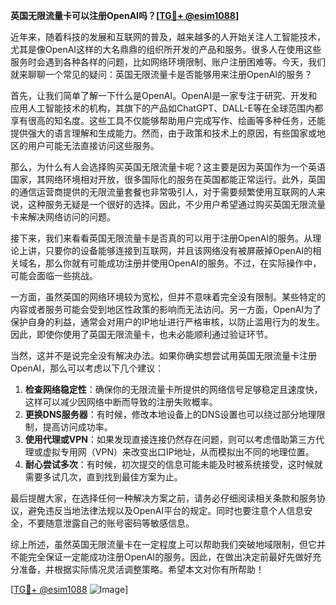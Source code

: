 **英国无限流量卡可以注册OpenAI吗？[[TG💪+ @esim1088](https://t.me/s/esim1088)]**

近年来，随着科技的发展和互联网的普及，越来越多的人开始关注人工智能技术，尤其是像OpenAI这样的大名鼎鼎的组织所开发的产品和服务。很多人在使用这些服务时会遇到各种各样的问题，比如网络环境限制、账户注册困难等。今天，我们就来聊聊一个常见的疑问：英国无限流量卡是否能够用来注册OpenAI的服务？

首先，让我们简单了解一下什么是OpenAI。OpenAI是一家专注于研究、开发和应用人工智能技术的机构，其旗下的产品如ChatGPT、DALL-E等在全球范围内都享有很高的知名度。这些工具不仅能够帮助用户完成写作、绘画等多种任务，还能提供强大的语言理解和生成能力。然而，由于政策和技术上的原因，有些国家或地区的用户可能无法直接访问这些服务。

那么，为什么有人会选择购买英国无限流量卡呢？这主要是因为英国作为一个英语国家，其网络环境相对开放，很多国际化的服务在英国都能正常运行。此外，英国的通信运营商提供的无限流量套餐也非常吸引人，对于需要频繁使用互联网的人来说，这种服务无疑是一个很好的选择。因此，不少用户希望通过购买英国无限流量卡来解决网络访问的问题。

接下来，我们来看看英国无限流量卡是否真的可以用于注册OpenAI的服务。从理论上讲，只要你的设备能够连接到互联网，并且该网络没有被屏蔽掉OpenAI的相关域名，那么你就有可能成功注册并使用OpenAI的服务。不过，在实际操作中，可能会面临一些挑战。

一方面，虽然英国的网络环境较为宽松，但并不意味着完全没有限制。某些特定的内容或者服务可能会受到地区性政策的影响而无法访问。另一方面，OpenAI为了保护自身的利益，通常会对用户的IP地址进行严格审核，以防止滥用行为的发生。因此，即使你使用了英国无限流量卡，也未必能顺利通过验证环节。

当然，这并不是说完全没有解决办法。如果你确实想尝试用英国无限流量卡注册OpenAI，那么可以考虑以下几个建议：

1. **检查网络稳定性**：确保你的无限流量卡所提供的网络信号足够稳定且速度快，这样可以减少因网络中断而导致的注册失败概率。
2. **更换DNS服务器**：有时候，修改本地设备上的DNS设置也可以绕过部分地理限制，提高访问成功率。
3. **使用代理或VPN**：如果发现直接连接仍然存在问题，则可以考虑借助第三方代理或虚拟专用网（VPN）来改变出口IP地址，从而模拟出不同的地理位置。
4. **耐心尝试多次**：有时候，初次提交的信息可能未能及时被系统接受，这时候就需要多试几次，直到找到最佳方案为止。

最后提醒大家，在选择任何一种解决方案之前，请务必仔细阅读相关条款和服务协议，避免违反当地法律法规以及OpenAI平台的规定。同时也要注意个人信息安全，不要随意泄露自己的账号密码等敏感信息。

综上所述，虽然英国无限流量卡在一定程度上可以帮助我们突破地域限制，但它并不能完全保证一定能成功注册OpenAI的服务。因此，在做出决定前最好先做好充分准备，并根据实际情况灵活调整策略。希望本文对你有所帮助！

[[TG💪+ @esim1088](https://t.me/s/esim1088) ![Image](https://i.postimg.cc/4NQfJmqS/Snipaste-2025-05-13-00-14-12.png)]